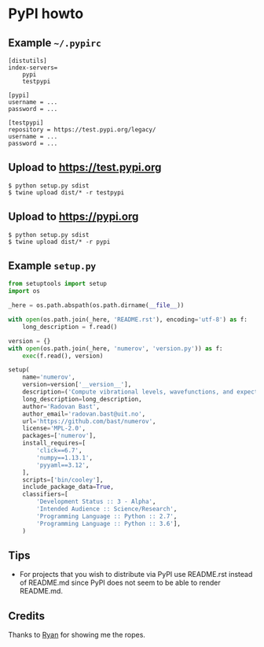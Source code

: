 # PyPI howto


## Example `~/.pypirc`

```
[distutils]
index-servers=
    pypi
    testpypi

[pypi]
username = ...
password = ...

[testpypi]
repository = https://test.pypi.org/legacy/
username = ...
password = ...
```


## Upload to https://test.pypi.org

```
$ python setup.py sdist
$ twine upload dist/* -r testpypi
```


## Upload to https://pypi.org

```
$ python setup.py sdist
$ twine upload dist/* -r pypi
```


## Example `setup.py`

```python
from setuptools import setup
import os

_here = os.path.abspath(os.path.dirname(__file__))

with open(os.path.join(_here, 'README.rst'), encoding='utf-8') as f:
    long_description = f.read()

version = {}
with open(os.path.join(_here, 'numerov', 'version.py')) as f:
    exec(f.read(), version)

setup(
    name='numerov',
    version=version['__version__'],
    description=('Compute vibrational levels, wavefunctions, and expectation values using the Numerov-Cooley algorithm.'),
    long_description=long_description,
    author='Radovan Bast',
    author_email='radovan.bast@uit.no',
    url='https://github.com/bast/numerov',
    license='MPL-2.0',
    packages=['numerov'],
    install_requires=[
        'click==6.7',
        'numpy==1.13.1',
        'pyyaml==3.12',
    ],
    scripts=['bin/cooley'],
    include_package_data=True,
    classifiers=[
        'Development Status :: 3 - Alpha',
        'Intended Audience :: Science/Research',
        'Programming Language :: Python :: 2.7',
        'Programming Language :: Python :: 3.6'],
    )
```


## Tips

- For projects that you wish to distribute via PyPI use README.rst instead of
  README.md since PyPI does not seem to be able to render README.md.


## Credits

Thanks to [Ryan](https://github.com/ryanjdillon) for showing me the ropes.
